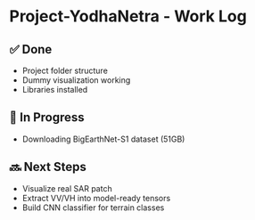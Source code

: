 # Project-YodhaNetra - Work Log

## ✅ Done
- Project folder structure
- Dummy visualization working
- Libraries installed

## 🔄 In Progress
- Downloading BigEarthNet-S1 dataset (51GB)

## 🔜 Next Steps
- Visualize real SAR patch
- Extract VV/VH into model-ready tensors
- Build CNN classifier for terrain classes
